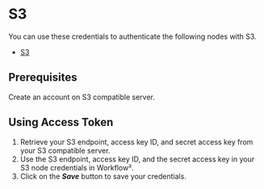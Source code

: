 # S3

You can use these credentials to authenticate the following nodes with S3.
- [S3](/workflow/integrations/nodes/n8n-nodes-base.s3/)

## Prerequisites

Create an account on S3 compatible server.

## Using Access Token

1. Retrieve your S3 endpoint, access key ID, and secret access key from your S3 compatible server.
2. Use the S3 endpoint, access key ID, and the secret access key in your S3 node credentials in Workflow².
3. Click on the ***Save*** button to save your credentials.
